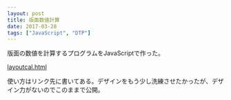 ```yaml
---
layout: post
title: 版面数値計算
date: 2017-03-28
tags: ["JavaScript", "DTP"]
---
```


版面の数値を計算するプログラムをJavaScriptで作った。

[layoutcal.html](/latex/assets/html/layoutcal.html)

使い方はリンク先に書いてある。デザインをもう少し洗練させたかったが、デザイン力がないのでこのままで公開。
